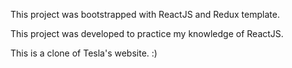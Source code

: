 This project was bootstrapped with ReactJS and Redux template.

This project was developed to practice my knowledge of ReactJS. 

This is a clone of Tesla's website. :)
